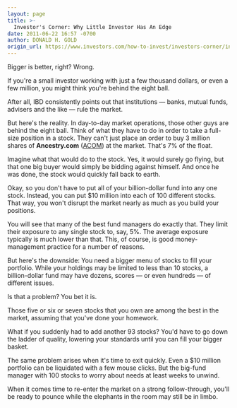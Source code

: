 ```yaml
---
layout: page
title: >-
  Investor's Corner: Why Little Investor Has An Edge
date: 2011-06-22 16:57 -0700
author: DONALD H. GOLD
origin_url: https://www.investors.com/how-to-invest/investors-corner/investors-corner-why-little-investor-has-an-edge
---
```





Bigger is better, right? Wrong.

  

If you're a small investor working with just a few thousand dollars, or even a few million, you might think you're behind the eight ball.

  

After all, IBD consistently points out that institutions — banks, mutual funds, advisers and the like — rule the market.

  

But here's the reality. In day-to-day market operations, those other guys are behind the eight ball. Think of what they have to do in order to take a full-size position in a stock. They can't just place an order to buy 3 million shares of **Ancestry.com** ([ACOM](https://research.investors.com/quote.aspx?symbol=ACOM)) at the market. That's 7% of the float.

  

Imagine what that would do to the stock. Yes, it would surely go flying, but that one big buyer would simply be bidding against himself. And once he was done, the stock would quickly fall back to earth.

  

Okay, so you don't have to put all of your billion-dollar fund into any one stock. Instead, you can put \$10 million into each of 100 different stocks. That way, you won't disrupt the market nearly as much as you build your positions.

  

You will see that many of the best fund managers do exactly that. They limit their exposure to any single stock to, say, 5%. The average exposure typically is much lower than that. This, of course, is good money-management practice for a number of reasons.

  

But here's the downside: You need a bigger menu of stocks to fill your portfolio. While your holdings may be limited to less than 10 stocks, a billion-dollar fund may have dozens, scores — or even hundreds — of different issues.

  

Is that a problem? You bet it is.

  

Those five or six or seven stocks that you own are among the best in the market, assuming that you've done your homework.

  

What if you suddenly had to add another 93 stocks? You'd have to go down the ladder of quality, lowering your standards until you can fill your bigger basket.

  

The same problem arises when it's time to exit quickly. Even a \$10 million portfolio can be liquidated with a few mouse clicks. But the big-fund manager with 100 stocks to worry about needs at least weeks to unwind.

  

When it comes time to re-enter the market on a strong follow-through, you'll be ready to pounce while the elephants in the room may still be in limbo.




